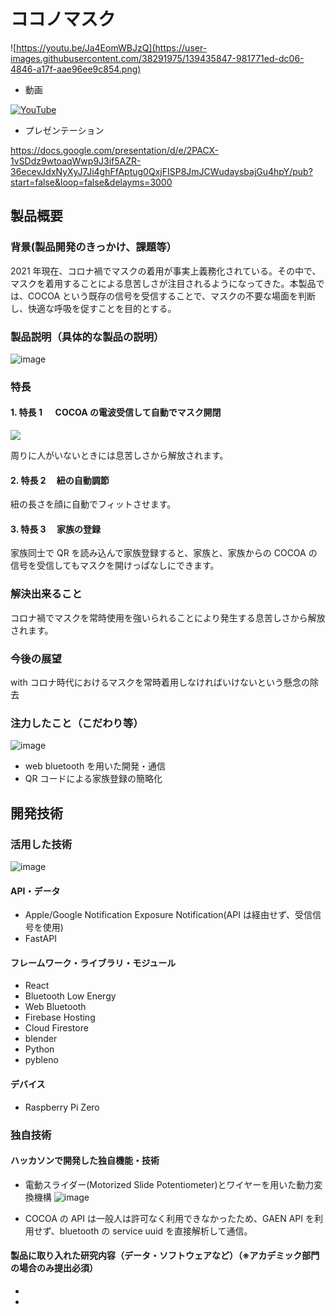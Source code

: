 # ココノマスク

![https://youtu.be/Ja4EomWBJzQ](https://user-images.githubusercontent.com/38291975/139435847-981771ed-dc06-4846-a17f-aae96ee9c854.png)

- 動画

[![YouTube](http://img.youtube.com/vi/a1cLADMHmT0/0.jpg)](https://www.youtube.com/watch?v=a1cLADMHmT0)

- プレゼンテーション

https://docs.google.com/presentation/d/e/2PACX-1vSDdz9wtoaqWwp9J3if5AZR-36ecevJdxNyXyJ7Ji4ghFfAptug0QxjFISP8JmJCWudaysbajGu4hpY/pub?start=false&loop=false&delayms=3000

## 製品概要

### 背景(製品開発のきっかけ、課題等）

2021 年現在、コロナ禍でマスクの着用が事実上義務化されている。その中で、マスクを着用することによる息苦しさが注目されるようになってきた。本製品では、COCOA という既存の信号を受信することで、マスクの不要な場面を判断し、快適な呼吸を促すことを目的とする。

### 製品説明（具体的な製品の説明）

![image](https://user-images.githubusercontent.com/38291975/139435877-484c4f48-e14e-4967-bc1a-b8cfeeac1472.png)

### 特長

#### 1. 特長 1 　 COCOA の電波受信して自動でマスク開閉

![](https://github.com/jphacks/A_2111/blob/main/mask-open-closegif.gif?raw=true)

周りに人がいないときには息苦しさから解放されます。

#### 2. 特長 2 　紐の自動調節

紐の長さを顔に自動でフィットさせます。

#### 3. 特長 3 　家族の登録

家族同士で QR を読み込んで家族登録すると、家族と、家族からの COCOA の信号を受信してもマスクを開けっぱなしにできます。

### 解決出来ること

コロナ禍でマスクを常時使用を強いられることにより発生する息苦しさから解放されます。

### 今後の展望

with コロナ時代におけるマスクを常時着用しなければいけないという懸念の除去

### 注力したこと（こだわり等）

![image](https://user-images.githubusercontent.com/38291975/139519023-d2810b2a-2e6b-4664-95c6-3403b6b7e0ce.png)

- web bluetooth を用いた開発・通信
- QR コードによる家族登録の簡略化

## 開発技術

### 活用した技術

![image](https://user-images.githubusercontent.com/38291975/139519420-880ae7ab-b3e4-44b0-85f8-c834613d6aa4.png)

#### API・データ

- Apple/Google Notification Exposure Notification(API は経由せず、受信信号を使用)
- FastAPI

#### フレームワーク・ライブラリ・モジュール

- React
- Bluetooth Low Energy
- Web Bluetooth
- Firebase Hosting
- Cloud Firestore
- blender
- Python
- pybleno

#### デバイス

- Raspberry Pi Zero

### 独自技術

#### ハッカソンで開発した独自機能・技術

- 電動スライダー(Motorized Slide Potentiometer)とワイヤーを用いた動力変換機構
  ![image](https://user-images.githubusercontent.com/38291975/139562527-45087b38-b113-4212-8371-10bc76d05a08.png)

- COCOA の API は一般人は許可なく利用できなかったため、GAEN API を利用せず、bluetooth の service uuid を直接解析して通信。
<!-- - 特に力を入れた部分をファイルリンク、または commit_id を記載してください。 -->

#### 製品に取り入れた研究内容（データ・ソフトウェアなど）（※アカデミック部門の場合のみ提出必須）

-
-
